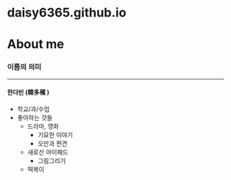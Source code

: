 # daisy6365.github.io

About me
===

### 이름의 의미
---
#### 한다빈 (__韓多穦__ )

* 학교/과/수업
* 좋아하는 것들
  * 드라마, 영화
    * 기묘한 이야기
    * 오만과 편견
  * 새로산 아이패드
    * 그림그리기
  * 떡복이
